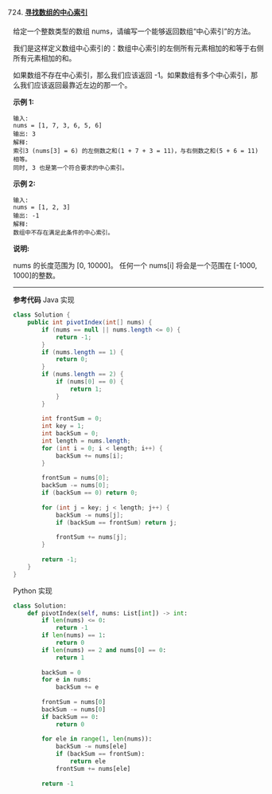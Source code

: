 724. #### [寻找数组的中心索引](https://leetcode-cn.com/problems/find-pivot-index)

给定一个整数类型的数组 nums，请编写一个能够返回数组“中心索引”的方法。

我们是这样定义数组中心索引的：数组中心索引的左侧所有元素相加的和等于右侧所有元素相加的和。

如果数组不存在中心索引，那么我们应该返回 -1。如果数组有多个中心索引，那么我们应该返回最靠近左边的那一个。

**示例 1:**
```
输入: 
nums = [1, 7, 3, 6, 5, 6]
输出: 3
解释: 
索引3 (nums[3] = 6) 的左侧数之和(1 + 7 + 3 = 11)，与右侧数之和(5 + 6 = 11)相等。
同时, 3 也是第一个符合要求的中心索引。
```

**示例 2:**
```
输入: 
nums = [1, 2, 3]
输出: -1
解释: 
数组中不存在满足此条件的中心索引。
```

**说明:**

nums 的长度范围为 [0, 10000]。
任何一个 nums[i] 将会是一个范围在 [-1000, 1000]的整数。

------

**参考代码**
Java 实现
```java
class Solution {
    public int pivotIndex(int[] nums) {
        if (nums == null || nums.length <= 0) {
            return -1;
        }
        if (nums.length == 1) {
            return 0;
        }
        if (nums.length == 2) {
            if (nums[0] == 0) {
                return 1;
            }
        }
        
        int frontSum = 0;
        int key = 1;
        int backSum = 0;
        int length = nums.length;
        for (int i = 0; i < length; i++) {
            backSum += nums[i];
        }
        
        frontSum = nums[0];
        backSum -= nums[0];
        if (backSum == 0) return 0;
        
        for (int j = key; j < length; j++) {
            backSum -= nums[j];
            if (backSum == frontSum) return j;
            
            frontSum += nums[j];
        }
        
        return -1;
    }
}
```



Python 实现

```python
class Solution:
    def pivotIndex(self, nums: List[int]) -> int:
        if len(nums) <= 0:
            return -1
        if len(nums) == 1:
            return 0
        if len(nums) == 2 and nums[0] == 0:
            return 1
        
        backSum = 0
        for e in nums:
            backSum += e
        
        frontSum = nums[0]
        backSum -= nums[0]
        if backSum == 0:
            return 0
        
        for ele in range(1, len(nums)):
            backSum -= nums[ele]
            if (backSum == frontSum):
                return ele
            frontSum += nums[ele]
            
        return -1
    
```